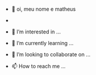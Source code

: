 - 👋 oi, meu nome e matheus
- 

- 👀 I’m interested in ...
- 🌱 I’m currently learning ...
- 💞️ I’m looking to collaborate on ...
- 📫 How to reach me ...

<!---
vsjdksDssdjvsfdgvjsfdhvksfdh/vsjdksDssdjvsfdgvjsfdhvksfdh is a ✨ special ✨ repository because its `README.md` (this file) appears on your GitHub profile.
You can click the Preview link to take a look at your changes.
--->
